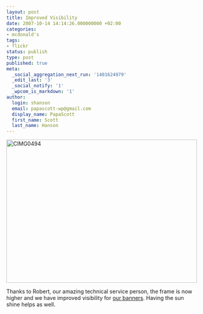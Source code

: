 ```yaml
---
layout: post
title: Improved Visibility
date: 2007-10-14 14:14:26.000000000 +02:00
categories:
- mcdonald's
tags:
- flickr
status: publish
type: post
published: true
meta:
  _social_aggregation_next_run: '1401624979'
  _edit_last: '3'
  _social_notify: '1'
  _wpcom_is_markdown: '1'
author:
  login: shanson
  email: papascott-wp@gmail.com
  display_name: PapaScott
  first_name: Scott
  last_name: Hanson
---
```

<p><a href="http://www.flickr.com/photos/51035717986@N01/1568855696" title="View 'CIMG0494' on Flickr.com"><img src="https://farm3.static.flickr.com/2210/1568855696_6605e376a5.jpg" alt="CIMG0494" border="0" width="500" height="375" /></a></p>
<p>Thanks to Robert, our amazing technical service person, the frame is now higher and we have improved visibility for <a href="/archives/2007/10/04/banner-ad/">our banners</a>. Having the sun shine helps as well.</p>
